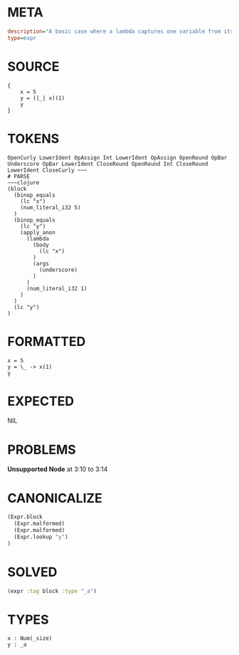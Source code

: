 # META
~~~ini
description="A basic case where a lambda captures one variable from its immediate parent scope."
type=expr
~~~
# SOURCE
~~~roc
{
    x = 5
    y = (|_| x)(1)
    y
}
~~~
# TOKENS
~~~text
OpenCurly LowerIdent OpAssign Int LowerIdent OpAssign OpenRound OpBar Underscore OpBar LowerIdent CloseRound OpenRound Int CloseRound LowerIdent CloseCurly ~~~
# PARSE
~~~clojure
(block
  (binop_equals
    (lc "x")
    (num_literal_i32 5)
  )
  (binop_equals
    (lc "y")
    (apply_anon
      (lambda
        (body
          (lc "x")
        )
        (args
          (underscore)
        )
      )
      (num_literal_i32 1)
    )
  )
  (lc "y")
)
~~~
# FORMATTED
~~~roc
x = 5
y = \_ -> x(1)
y
~~~
# EXPECTED
NIL
# PROBLEMS
**Unsupported Node**
at 3:10 to 3:14

# CANONICALIZE
~~~clojure
(Expr.block
  (Expr.malformed)
  (Expr.malformed)
  (Expr.lookup "y")
)
~~~
# SOLVED
~~~clojure
(expr :tag block :type "_a")
~~~
# TYPES
~~~roc
x : Num(_size)
y : _a
~~~
